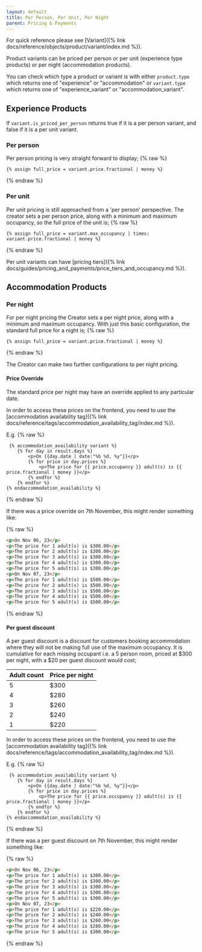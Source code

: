 ```yaml
---
layout: default
title: Per Person, Per Unit, Per Night
parent: Pricing & Payments
---
```


For quick reference please see [Variant]({% link docs/reference/objects/product/variant/index.md %}).

Product variants can be priced per person or per unit (experience type products) or per night (accommodation products).

You can check which type a product or variant is with either `product.type` which returns one of "experience" or "accommodation" or `variant.type` which returns one of "experience_variant" or "accommodation_variant".

## Experience Products

If `variant.is_priced_per_person` returns true if it is a per person variant, and false if it is a per unit variant. 

### Per person
Per person pricing is very straight forward to display;
{% raw %}
```liquid
{% assign full_price = variant.price.fractional | money %}
```
{% endraw %}

### Per unit
Per unit pricing is still approached from a 'per person' perspective. 
The creator sets a per person price, along with a minimum and maximum occupancy, so the full price of the unit is;
{% raw %}
```liquid
{% assign full_price = variant.max_occupancy | times: variant.price.fractional | money %}
```
{% endraw %}

Per unit variants can have [pricing tiers]({% link docs/guides/pricing_and_payments/price_tiers_and_occupancy.md %}).

## Accommodation Products

### Per night
For per night pricing the Creator sets a per night price, along with a minimum and maximum occupancy. With just this basic configuration, the standard full price for a night is;
{% raw %}
```liquid
{% assign full_price = variant.price.fractional | money %}
```
{% endraw %}

The Creator can make two further configurations to per night pricing.

#### Price Override
The standard price per night may have an override applied to any particular date. 

In order to access these prices on the frontend, you need to use the [accommodation availability tag]({% link docs/reference/tags/accommodation_availability_tag/index.md %}).

E.g.
{% raw %}
```liquid
 {% accommodation_availability variant %}
    {% for day in result.days %}
        <p>On {{day.date | date:"%b %d, %y"}}</p>
        {% for price in day.prices %}
            <p>The price for {{ price.occupancy }} adult(s) is {{ price.fractional | money }}</p>
        {% endfor %}
    {% endfor %}
{% endaccommodation_availability %}
```
{% endraw %}

If there was a price override on 7th November, this might render something like:

{% raw %}
```html
<p>On Nov 06, 23</p>
<p>The price for 1 adult(s) is $300.00</p>
<p>The price for 2 adult(s) is $300.00</p>
<p>The price for 3 adult(s) is $300.00</p>
<p>The price for 4 adult(s) is $300.00</p>
<p>The price for 5 adult(s) is $300.00</p>
<p>On Nov 07, 23</p>
<p>The price for 1 adult(s) is $500.00</p>
<p>The price for 2 adult(s) is $500.00</p>
<p>The price for 3 adult(s) is $500.00</p>
<p>The price for 4 adult(s) is $500.00</p>
<p>The price for 5 adult(s) is $500.00</p>
```
{% endraw %}

#### Per guest discount
A per guest discount is a discount for customers booking accommodation where they will not be making full use of the maximum occupancy. It is cumulative for each missing occupant i.e. a 5 person room, priced at $300 per night, with a $20 per guest discount would cost;

| Adult count | Price per night |
|:------------|:----------------|
| 5           | $300            |
| 4           | $280            |
| 3           | $260            |
| 2           | $240            |
| 1           | $220            |

In order to access these prices on the frontend, you need to use the [accommodation availability tag]({% link docs/reference/tags/accommodation_availability_tag/index.md %}).

E.g.
{% raw %}
```liquid
 {% accommodation_availability variant %}
    {% for day in result.days %}
        <p>On {{day.date | date:"%b %d, %y"}}</p>
        {% for price in day.prices %}
            <p>The price for {{ price.occupancy }} adult(s) is {{ price.fractional | money }}</p>
        {% endfor %}
    {% endfor %}
{% endaccommodation_availability %}
```
{% endraw %}

If there was a per guest discount on 7th November, this might render something like:

{% raw %}
```html
<p>On Nov 06, 23</p>
<p>The price for 1 adult(s) is $300.00</p>
<p>The price for 2 adult(s) is $300.00</p>
<p>The price for 3 adult(s) is $300.00</p>
<p>The price for 4 adult(s) is $300.00</p>
<p>The price for 5 adult(s) is $300.00</p>
<p>On Nov 07, 23</p>
<p>The price for 1 adult(s) is $220.00</p>
<p>The price for 2 adult(s) is $240.00</p>
<p>The price for 3 adult(s) is $260.00</p>
<p>The price for 4 adult(s) is $280.00</p>
<p>The price for 5 adult(s) is $300.00</p>
```
{% endraw %}